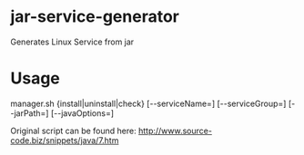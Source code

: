 # jar-service-generator
Generates Linux Service from jar

# Usage
manager.sh {install|uninstall|check} [--serviceName=<name>] [--serviceGroup=<name>] [--jarPath=<path>] [--javaOptions=<options>]

Original script can be found here: http://www.source-code.biz/snippets/java/7.htm
